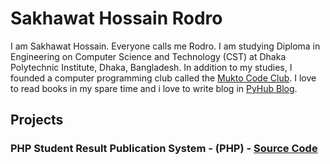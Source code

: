 # Sakhawat Hossain Rodro

I am Sakhawat Hossain. Everyone calls me Rodro. I am studying Diploma in Engineering on Computer Science and Technology (CST) at Dhaka Polytechnic Institute, Dhaka, Bangladesh. In addition to my studies, I founded a computer programming club called the <a href="https://mukto-code-club.github.io">Mukto Code Club</a>. I love to read books in my spare time and i love to write blog in <a href="https://pyhub-blog.com">PyHub Blog</a>.

## Projects 

### PHP Student Result Publication System - (PHP) - <a href="https://github.com/sh-rodro/PHP-Student-Result-Publication-System">Source Code</a>
